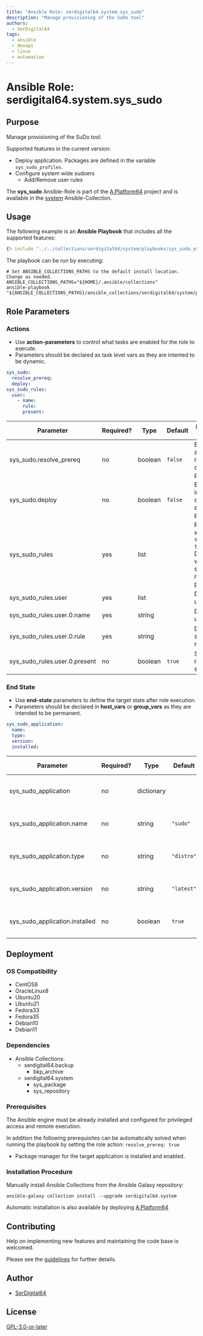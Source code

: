 ```yaml
---
title: "Ansible Role: serdigital64.system.sys_sudo"
description: "Manage provisioning of the SuDo tool"
authors:
  - SerDigital64
tags:
  - ansible
  - devops
  - linux
  - automation
---
```


# Ansible Role: serdigital64.system.sys_sudo

## Purpose

Manage provisioning of the SuDo tool.

Supported features in the current version:

- Deploy application. Packages are defined in the variable `sys_sudo_profiles`.
- Configure system wide sudoers
  - Add/Remove user rules

The **sys_sudo** Ansible-Role is part of the [A:Platform64](https://github.com/serdigital64/aplatform64) project and is available in the [system](../collections/system.md) Ansible-Collection.

## Usage

The following example is an **Ansible Playbook** that includes all the supported features:

```yaml
{% include "../../collections/serdigital64/system/playbooks/sys_sudo.yml" %}
```

The playbook can be run by executing:

```shell
# Set ANSIBLE_COLLECTIONS_PATHS to the default install location. Change as needed.
ANSIBLE_COLLECTIONS_PATHS="${HOME}/.ansible/collections"
ansible-playbook "${ANSIBLE_COLLECTIONS_PATHS}/ansible_collections/serdigital64/system/playbooks/sys_sudo.yml"
```

## Role Parameters

### Actions

- Use **action-parameters** to control what tasks are enabled for the role to execute.
- Parameters should be declared as task level vars as they are intented to be dynamic.

```yaml
sys_sudo:
  resolve_prereq:
  deploy:
sys_sudo_rules:
  user:
    - name:
      rule:
      present:
```

| Parameter                     | Required? | Type    | Default | Purpose / Value                                                     |
| ----------------------------- | --------- | ------- | ------- | ------------------------------------------------------------------- |
| sys_sudo.resolve_prereq       | no        | boolean | `false` | Enable automatic resolution of prequisites                          |
| sys_sudo.deploy               | no        | boolean | `false` | Enable installation of application packages                         |
| sys_sudo_rules                | yes       | list    |         | Required when `setup == true`. Define what sudoers rules to process |
| sys_sudo_rules.user           | yes       | list    |         | Define user rules                                                   |
| sys_sudo_rules.user.0.name    | yes       | string  |         | Define user name                                                    |
| sys_sudo_rules.user.0.rule    | yes       | string  |         | Define sudoers rule                                                 |
| sys_sudo_rules.user.0.present | no        | boolean | `true`  | Set the rule end state                                              |

### End State

- Use **end-state** parameters to define the target state after role execution.
- Parameters should be declared in **host_vars** or **group_vars** as they are intended to be permanent.

```yaml
sys_sudo_application:
  name:
  type:
  version:
  installed:
```

| Parameter                      | Required? | Type       | Default    | Purpose / Value                    |
| ------------------------------ | --------- | ---------- | ---------- | ---------------------------------- |
| sys_sudo_application           | no        | dictionary |            | Set application package end state  |
| sys_sudo_application.name      | no        | string     | `"sudo"`   | Select application package name    |
| sys_sudo_application.type      | no        | string     | `"distro"` | Select application package type    |
| sys_sudo_application.version   | no        | string     | `"latest"` | Select application package version |
| sys_sudo_application.installed | no        | boolean    | `true`     | Set application package end state  |

## Deployment

### OS Compatibility

- CentOS8
- OracleLinux8
- Ubuntu20
- Ubuntu21
- Fedora33
- Fedora35
- Debian10
- Debian11

### Dependencies

- Ansible Collections:
  - serdigital64.backup
    - bkp_archive
  - serdigital64.system
    - sys_package
    - sys_repository

### Prerequisites

The Ansible engine must be already installed and configured for privileged access and remote execution.

In addition the following prerequisites can be automatically solved when running the playbook by setting the role action: `resolve_prereq: true`

- Package manager for the target application is installed and enabled.

### Installation Procedure

Manually install Ansible Collections from the Ansible Galaxy repository:

```shell
ansible-galaxy collection install --upgrade serdigital64.system
```

Automatic installation is also available by deploying [A:Platform64](https://aplatform64.readthedocs.io/en/latest/#deployment)

## Contributing

Help on implementing new features and maintaining the code base is welcomed.

Please see the [guidelines](../contributing/guidelines.md) for further details.

## Author

- [SerDigital64](https://serdigital64.github.io/)

## License

[GPL-3.0-or-later](https://www.gnu.org/licenses/gpl-3.0.txt)
